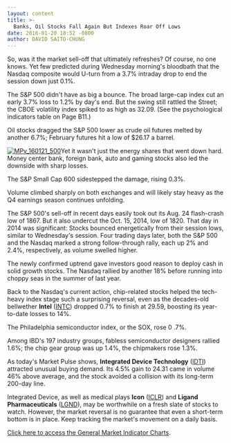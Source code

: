 ```yaml
---
layout: content
title: >-
  Banks, Oil Stocks Fall Again But Indexes Roar Off Lows
date: 2016-01-20 18:52 -0800
author: DAVID SAITO-CHUNG
---
```






So, was it the market sell-off that ultimately refreshes? Of course, no one knows. Yet few predicted during Wednesday morning's bloodbath that the Nasdaq composite would U-turn from a 3.7% intraday drop to end the session down just 0.1%.


The S&P 500 didn't have as big a bounce. The broad large-cap index cut an early 3.7% loss to 1.2% by day's end. But the swing still rattled the Street; the CBOE volatility index spiked to as high as 32.09. (See the psychological indicators table on Page B11.)


Oil stocks dragged the S&P 500 lower as crude oil futures melted by another 6.7%; February futures hit a low of $26.17 a barrel.


[![MPv_160121_500](http://ibdcmsprod10/wp-content/uploads/2016/01/MPv_160121_500.gif)](https://www.investors.com/wp-content/uploads/2016/01/MPv_160121_500.gif)Yet it wasn't just the energy shares that went down hard. Money center bank, foreign bank, auto and gaming stocks also led the downside with sharp losses.


The S&P Small Cap 600 sidestepped the damage, rising 0.3%.


Volume climbed sharply on both exchanges and will likely stay heavy as the Q4 earnings season continues unfolding.


The S&P 500's sell-off in recent days easily took out its Aug. 24 flash-crash low of 1867. But it also undercut the Oct. 15, 2014, low of 1820. That day in 2014 was significant: Stocks bounced energetically from their session lows, similar to Wednesday's session. Four trading days later, both the S&P 500 and the Nasdaq marked a strong follow-through rally, each up 2% and 2.4%, respectively, as volume swelled higher.


The newly confirmed uptrend gave investors good reason to deploy cash in solid growth stocks. The Nasdaq rallied by another 18% before running into choppy seas in the summer of last year.


Back to the Nasdaq's current action, chip-related stocks helped the tech-heavy index stage such a surprising reversal, even as the decades-old bellwether **Intel** ([INTC](https://research.investors.com/quote.aspx?symbol=INTC)) dropped 0.7% to finish at 29.59, boosting its year-to-date losses to 14%.


The Philadelphia semiconductor index, or the SOX, rose 0 .7%.


Among IBD's 197 industry groups, fabless semiconductor designers rallied 1.6%; the chip gear group was up 1.4%, the chipmakers rose 1.3%.


As today's Market Pulse shows, **Integrated Device Technology** ([IDTI](https://research.investors.com/quote.aspx?symbol=IDTI)) attracted unusual buying demand. Its 4.5% gain to 24.31 came in volume 46% above average, and the stock avoided a collision with its long-term 200-day line.


Integrated Device, as well as medical plays **Icon** ([ICLR](https://research.investors.com/quote.aspx?symbol=ICLR)) and **Ligand Pharmaceuticals** ([LGND](https://research.investors.com/quote.aspx?symbol=LGND)), may be worthwhile on a fresh slate of stocks to watch. However, the market reversal is no guarantee that even a short-term bottom is in place. Keep tracking the market's movement on a daily basis.


[Click here to access the General Market Indicator Charts](https://www.investors.com/pdf/GMI_012116.pdf).




